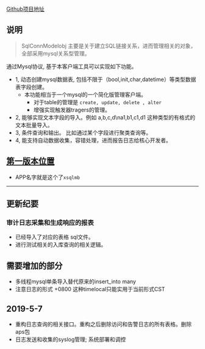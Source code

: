 [Github项目地址](https://github.com/the-champions-of-capua/SqlConnModelobj)

## 说明
> SqlConnModelobj 主要是关于建立SQL链接关系，进而管理相关的对象，全部采用mysql关系型管理。

通过Mysql协议, 基于本客户端工具可以实现如下功能。
- 1, 动态创建mysql数据表, 包括不限于（bool,init,char,datetime）等类型数据表字段创建。
  - 本功能相当于一个mysql的一个简化版管理客户端。
      - 对于table的管理是 `create, update, delete , alter`
      - 增强实现触发器tragers的管理。      
- 2, 能够实现文本字段的导入。例如 a,b,c,d\na1,b1,c1,d1 这种类型的有格式的文本批量导入。
- 3, 条件查询和输出。 比如通过某个字段进行聚类查询等。
- 4, 能支持自动数据收集，容错处理，进而报告日志给核心开发者。


## [第一版本位置](./src/readme.md)
- APP名字就是这个了`xsqlmb`


--------------------------------------------------------

## 更新纪要

### 审计日志采集和生成响应的报表
- 已经导入了对应的表格 sql文件。
- 进行测试相关的入库查询的相关逻辑。


## 需要增加的部分
- 多线程mysql单条导入替代原来的insert_into many
- 注意日志的形式 +0800 这种timelocal只能实用于当前形式CST

## 2019-5-7
- 重构日志查询的相关接口。重构之后删除访问和告警日志的所有表格。删除aps包
- 日志发送和收集的syslog管理; 系统部署和调控